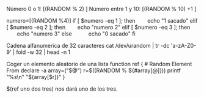 Número 0 o 1: $[ ($RANDOM % 2) ]
Número entre 1 y 10: $[ ($RANDOM % 10) +1 ]

numero=$[($RANDOM %4)]
if [ $numero -eq 1 ]; then
        echo "1 sacado"
elif [ $numero -eq 2 ]; then
        echo "numero 2"
elif [ $numero -eq 3 ]; then
        echo "numero 3"
else   
        echo "0 sacado"
fi


Cadena alfanumerica de 32 caracteres
cat /dev/urandom | tr -dc 'a-zA-Z0-9' | fold -w 32 | head -n 1



Coger un elemento aleatorio de una lista
function ref { # Random Element From
  declare -a array=("$@")
  r=$((RANDOM % ${#array[@]}))
  printf "%s\n" "${array[$r]}"
}

$(ref uno dos tres)
nos dará uno de los tres.


